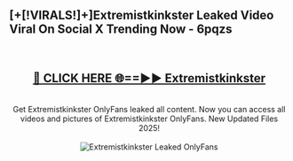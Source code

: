 <h2>[+[!VIRALS!]+]Extremistkinkster Leaked Video Viral On Social X Trending Now - 6pqzs</h2>
<br>
<div align="center">
<h2><a href="https://libra.edu.pl?Extremistkinkster" rel="nofollow">🔴 CLICK HERE 🌐==►► Extremistkinkster</a></h2>
<br>
Get Extremistkinkster OnlyFans leaked all content. Now you can access all videos and pictures of Extremistkinkster OnlyFans. New Updated Files 2025!
<br>
<br>
<a href="https://libra.edu.pl?Extremistkinkster" rel="nofollow" data-target="animated-image.originalLink"><img src="https://i.ibb.co.com/WyWwxjT/player-gif2.gif" alt="Extremistkinkster Leaked OnlyFans" style="max-width: 100%; display: inline-block;" data-target="animated-image.originalImage"></a>
</div>
<br>